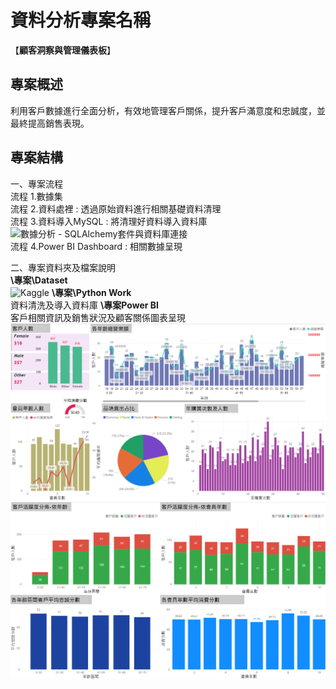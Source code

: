 # 資料分析專案名稱

【**顧客洞察與管理儀表板**】

## 專案概述

利用客戶數據進行全面分析，有效地管理客戶關係，提升客戶滿意度和忠誠度，並最終提高銷售表現。

## 專案結構

一、專案流程  
流程 1.數據集  
流程 2.資料處裡 : 透過原始資料進行相關基礎資料清理  
流程 3.資料導入MySQL : 將清理好資料導入資料庫  
![數據分析 - SQLAlchemy套件與資料庫連接](https://medium.com/@u357ps8633/%E6%95%B8%E6%93%9A%E5%88%86%E6%9E%90-sqlalchemy%E5%A5%97%E4%BB%B6%E8%88%87%E8%B3%87%E6%96%99%E5%BA%AB%E9%80%A3%E6%8E%A5-8826cdc6014d)  
流程 4.Power BI Dashboard : 相關數據呈現  

二、專案資料夾及檔案說明  
**\專案\Dataset**  
![Kaggle](https://www.kaggle.com/datasets/nancymee/customer-segmentation-data)
**\專案\Python Work**  
資料清洗及導入資料庫
**\專案Power BI**  
客戶相關資訊及銷售狀況及顧客關係圖表呈現  
![Dashboard1](https://github.com/TaenggusFan/CRM_Dashboard/blob/main/Power%20BI/Dashboard1.png?raw=true)
![Dashboard2](https://github.com/TaenggusFan/CRM_Dashboard/blob/main/Power%20BI/Dashboard2.png?raw=true)
